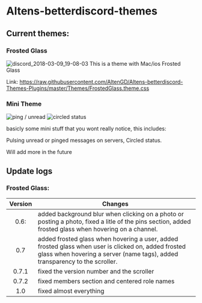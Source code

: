 # Altens-betterdiscord-themes

## Current themes:

### Frosted Glass
![discord_2018-03-09_19-08-03](https://user-images.githubusercontent.com/35349837/37235545-768c5a86-23cd-11e8-91ff-b45200a47c78.png)
This is a theme with Mac/ios Frosted Glass

Link: https://raw.githubusercontent.com/AltenGD/Altens-betterdiscord-Themes-Plugins/master/Themes/FrostedGlass.theme.css

### Mini Theme
![ping / unread](https://cdn.discordapp.com/attachments/415884845739278336/435984780685869077/2018-04-17_22-07-23.gif)
![circled status](https://i.imgur.com/S45SPgl.png)

basicly some mini stuff that you wont really notice, this includes:

Pulsing unread or pinged messages on servers,
Circled status.

Will add more in the future
## Update logs
### Frosted Glass:

| Version | Changes                            |
| :-----: | ---------------------------------- |
| 0.6:    | added background blur when clicking on a photo or posting a photo, fixed a litle of the pins section, added frosted glass when hovering on a channel.                    |
| 0.7     | added frosted glass when hovering a user, added frosted glass when user is clicked on, added frosted glass when hovering a server (name tags), added transparency to the scroller.|
| 0.7.1 | fixed the version number and the scroller |
| 0.7.2 | fixed members section and centered role names |
| 1.0 | fixed almost everything |

